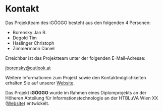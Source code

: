 # Kontakt 

Das Projektteam des iGÖGGO besteht aus den folgenden 4 Personen: 

* Borensky Jan R. 
* Degold Tim 
* Haslinger Christoph 
* Zimmermann Daniel 

Erreichbar ist das Projektteam unter der folgenden E-Mail-Adresse: 

[jborensky@outlook.at](mailto:jborensky@outlook.at)

Weitere Informationen zum Projekt sowie den Kontaktmöglichkeiten erhalten Sie auf unserer [Website](https://projekte.tgm.ac.at/igoeggo).



Das Projekt **iGÖGGO** wurde im Rahmen eines Diplomprojekts an der Höheren Abteilung für Informationstechnologie an der HTBLuVA Wien XX ([Website](https://www.tgm.ac.at/tagesschule/)) entwickelt. 